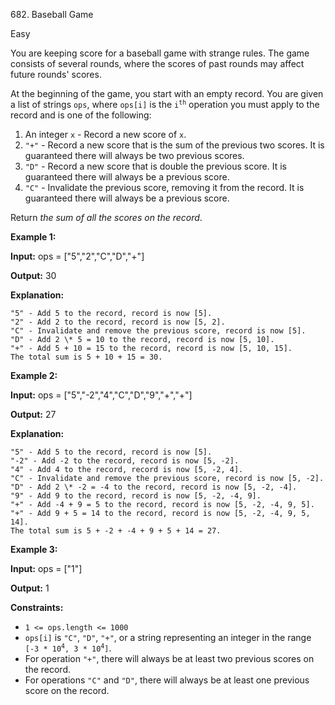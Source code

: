 682\. Baseball Game

Easy

You are keeping score for a baseball game with strange rules. The game consists of several rounds, where the scores of past rounds may affect future rounds' scores.

At the beginning of the game, you start with an empty record. You are given a list of strings `ops`, where `ops[i]` is the <code>i<sup>th</sup></code> operation you must apply to the record and is one of the following:

1.  An integer `x` - Record a new score of `x`.
2.  `"+"` - Record a new score that is the sum of the previous two scores. It is guaranteed there will always be two previous scores.
3.  `"D"` - Record a new score that is double the previous score. It is guaranteed there will always be a previous score.
4.  `"C"` - Invalidate the previous score, removing it from the record. It is guaranteed there will always be a previous score.

Return _the sum of all the scores on the record_.

**Example 1:**

**Input:** ops = ["5","2","C","D","+"]

**Output:** 30

**Explanation:** 

    "5" - Add 5 to the record, record is now [5]. 
    "2" - Add 2 to the record, record is now [5, 2]. 
    "C" - Invalidate and remove the previous score, record is now [5]. 
    "D" - Add 2 \* 5 = 10 to the record, record is now [5, 10]. 
    "+" - Add 5 + 10 = 15 to the record, record is now [5, 10, 15]. 
    The total sum is 5 + 10 + 15 = 30.

**Example 2:**

**Input:** ops = ["5","-2","4","C","D","9","+","+"]

**Output:** 27

**Explanation:** 

    "5" - Add 5 to the record, record is now [5]. 
    "-2" - Add -2 to the record, record is now [5, -2]. 
    "4" - Add 4 to the record, record is now [5, -2, 4]. 
    "C" - Invalidate and remove the previous score, record is now [5, -2]. 
    "D" - Add 2 \* -2 = -4 to the record, record is now [5, -2, -4]. 
    "9" - Add 9 to the record, record is now [5, -2, -4, 9]. 
    "+" - Add -4 + 9 = 5 to the record, record is now [5, -2, -4, 9, 5]. 
    "+" - Add 9 + 5 = 14 to the record, record is now [5, -2, -4, 9, 5, 14]. 
    The total sum is 5 + -2 + -4 + 9 + 5 + 14 = 27.

**Example 3:**

**Input:** ops = ["1"]

**Output:** 1

**Constraints:**

*   `1 <= ops.length <= 1000`
*   `ops[i]` is `"C"`, `"D"`, `"+"`, or a string representing an integer in the range <code>[-3 * 10<sup>4</sup>, 3 * 10<sup>4</sup>]</code>.
*   For operation `"+"`, there will always be at least two previous scores on the record.
*   For operations `"C"` and `"D"`, there will always be at least one previous score on the record.
